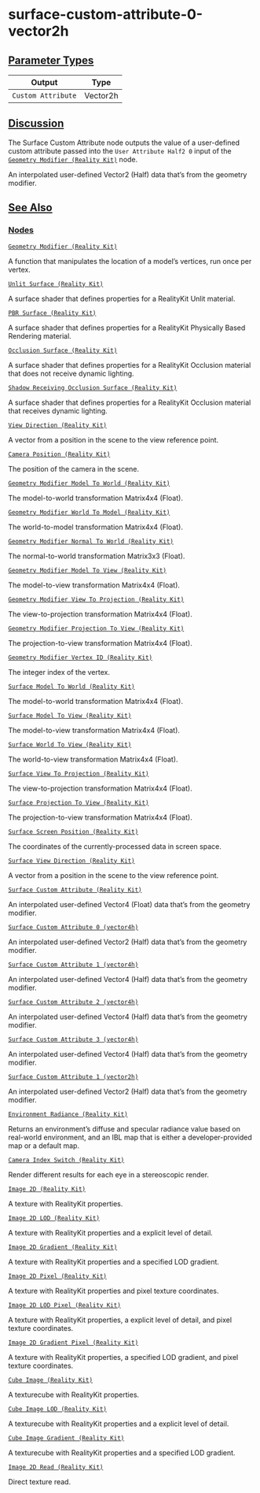 # surface-custom-attribute-0-vector2h


[Parameter Types](/documentation/shadergraph/realitykit/surface-custom-attribute-0-(vector2h)#Parameter-Types)
--------------------------------------------------------------------------------------------------------------

| Output | Type |
| --- | --- |
| `Custom Attribute` | Vector2h |

[Discussion](/documentation/shadergraph/realitykit/surface-custom-attribute-0-(vector2h)#Discussion)
----------------------------------------------------------------------------------------------------

 The Surface Custom Attribute node outputs the value of a user-defined custom attribute passed into the
 `User Attribute Half2 0` 
 input of the
 [`Geometry Modifier (Reality
  Kit)`](/documentation/shadergraph/realitykit/geometry-modifier-(realitykit))
 node.
 

 An interpolated user-defined Vector2 (Half) data that’s from the geometry modifier.

[See Also](/documentation/shadergraph/realitykit/surface-custom-attribute-0-(vector2h)#see-also)
------------------------------------------------------------------------------------------------

### [Nodes](/documentation/shadergraph/realitykit/surface-custom-attribute-0-(vector2h)#nodes)

[`Geometry Modifier (Reality
  Kit)`](/documentation/shadergraph/realitykit/geometry-modifier-(realitykit))

 A function that manipulates the location of a model’s vertices, run once per vertex.
 

[`Unlit Surface (Reality
  Kit)`](/documentation/shadergraph/realitykit/unlit-surface-(realitykit))

 A surface shader that defines properties for a RealityKit Unlit material.
 

[`PBR Surface (Reality
  Kit)`](/documentation/shadergraph/realitykit/pbr-surface-(realitykit))

 A surface shader that defines properties for a RealityKit Physically Based Rendering material.
 

[`Occlusion Surface (Reality
  Kit)`](/documentation/shadergraph/realitykit/occlusion-surface-(realitykit))

 A surface shader that defines properties for a RealityKit Occlusion material that does not receive dynamic lighting.
 

[`Shadow Receiving Occlusion Surface (Reality
  Kit)`](/documentation/shadergraph/realitykit/shadow-receiving-occlusion-surface-(realitykit))

 A surface shader that defines properties for a RealityKit Occlusion material that receives dynamic lighting.
 

[`View Direction (Reality
  Kit)`](/documentation/shadergraph/realitykit/view-direction-(realitykit))

 A vector from a position in the scene to the view reference point.
 

[`Camera Position (Reality
  Kit)`](/documentation/shadergraph/realitykit/camera-position-(realitykit))

 The position of the camera in the scene.
 

[`Geometry Modifier Model To World (Reality
  Kit)`](/documentation/shadergraph/realitykit/geometry-modifier-model-to-world-(realitykit))

 The model-to-world transformation Matrix4x4 (Float).
 

[`Geometry Modifier World To Model (Reality
  Kit)`](/documentation/shadergraph/realitykit/geometry-modifier-world-to-model-(realitykit))

 The world-to-model transformation Matrix4x4 (Float).
 

[`Geometry Modifier Normal To World (Reality
  Kit)`](/documentation/shadergraph/realitykit/geometry-modifier-normal-to-world-(realitykit))

 The normal-to-world transformation Matrix3x3 (Float).
 

[`Geometry Modifier Model To View (Reality
  Kit)`](/documentation/shadergraph/realitykit/geometry-modifier-model-to-view-(realitykit))

 The model-to-view transformation Matrix4x4 (Float).
 

[`Geometry Modifier View To Projection (Reality
  Kit)`](/documentation/shadergraph/realitykit/geometry-modifier-view-to-projection-(realitykit))

 The view-to-projection transformation Matrix4x4 (Float).
 

[`Geometry Modifier Projection To View (Reality
  Kit)`](/documentation/shadergraph/realitykit/geometry-modifier-projection-to-view-(realitykit))

 The projection-to-view transformation Matrix4x4 (Float).
 

[`Geometry Modifier Vertex ID (Reality
  Kit)`](/documentation/shadergraph/realitykit/geometry-modifier-vertex-id-(realitykit))

 The integer index of the vertex.
 

[`Surface Model To World (Reality
  Kit)`](/documentation/shadergraph/realitykit/surface-model-to-world-(realitykit))

 The model-to-world transformation Matrix4x4 (Float).
 

[`Surface Model To View (Reality
  Kit)`](/documentation/shadergraph/realitykit/surface-model-to-view-(realitykit))

 The model-to-view transformation Matrix4x4 (Float).
 

[`Surface World To View (Reality
  Kit)`](/documentation/shadergraph/realitykit/surface-world-to-view-(realitykit))

 The world-to-view transformation Matrix4x4 (Float).
 

[`Surface View To Projection (Reality
  Kit)`](/documentation/shadergraph/realitykit/surface-view-to-projection-(realitykit))

 The view-to-projection transformation Matrix4x4 (Float).
 

[`Surface Projection To View (Reality
  Kit)`](/documentation/shadergraph/realitykit/surface-projection-to-view-(realitykit))

 The projection-to-view transformation Matrix4x4 (Float).
 

[`Surface Screen Position (Reality
  Kit)`](/documentation/shadergraph/realitykit/surface-screen-position-(realitykit))

 The coordinates of the currently-processed data in screen space.
 

[`Surface View Direction (Reality
  Kit)`](/documentation/shadergraph/realitykit/surface-view-direction-(realitykit))

 A vector from a position in the scene to the view reference point.
 

[`Surface Custom Attribute (Reality
  Kit)`](/documentation/shadergraph/realitykit/surface-custom-attribute-(realitykit))

 An interpolated user-defined Vector4 (Float) data that’s from the geometry modifier.
 

[`Surface Custom Attribute 0 (vector4h)`](/documentation/shadergraph/realitykit/surface-custom-attribute-0-(vector4h))

 An interpolated user-defined Vector2 (Half) data that’s from the geometry modifier.
 

[`Surface Custom Attribute 1 (vector4h)`](/documentation/shadergraph/realitykit/surface-custom-attribute-1-(vector4h))

 An interpolated user-defined Vector4 (Half) data that’s from the geometry modifier.
 

[`Surface Custom Attribute 2 (vector4h)`](/documentation/shadergraph/realitykit/surface-custom-attribute-2-(vector4h))

 An interpolated user-defined Vector4 (Half) data that’s from the geometry modifier.
 

[`Surface Custom Attribute 3 (vector4h)`](/documentation/shadergraph/realitykit/surface-custom-attribute-3-(vector4h))

 An interpolated user-defined Vector4 (Half) data that’s from the geometry modifier.
 

[`Surface Custom Attribute 1 (vector2h)`](/documentation/shadergraph/realitykit/surface-custom-attribute-1-(vector2h))

 An interpolated user-defined Vector2 (Half) data that’s from the geometry modifier.
 

[`Environment Radiance (Reality
  Kit)`](/documentation/shadergraph/realitykit/environment-radiance-(realitykit))

 Returns an environment’s diffuse and specular radiance value based on real-world environment, and an IBL map that is either a developer-provided map or a default map.
 

[`Camera Index Switch (Reality
  Kit)`](/documentation/shadergraph/realitykit/camera-index-switch-(realitykit))

 Render different results for each eye in a stereoscopic render.
 

[`Image 2D (Reality
  Kit)`](/documentation/shadergraph/realitykit/image-2d-(realitykit))

 A texture with RealityKit properties.
 

[`Image 2D LOD (Reality
  Kit)`](/documentation/shadergraph/realitykit/image-2d-lod-(realitykit))

 A texture with RealityKit properties and a explicit level of detail.
 

[`Image 2D Gradient (Reality
  Kit)`](/documentation/shadergraph/realitykit/image-2d-gradient-(realitykit))

 A texture with RealityKit properties and a specified LOD gradient.
 

[`Image 2D Pixel (Reality
  Kit)`](/documentation/shadergraph/realitykit/image-2d-pixel-(realitykit))

 A texture with RealityKit properties and pixel texture coordinates.
 

[`Image 2D LOD Pixel (Reality
  Kit)`](/documentation/shadergraph/realitykit/image-2d-lod-pixel-(realitykit))

 A texture with RealityKit properties, a explicit level of detail, and pixel texture coordinates.
 

[`Image 2D Gradient Pixel (Reality
  Kit)`](/documentation/shadergraph/realitykit/image-2d-gradient-pixel-(realitykit))

 A texture with RealityKit properties, a specified LOD gradient, and pixel texture coordinates.
 

[`Cube Image (Reality
  Kit)`](/documentation/shadergraph/realitykit/cube-image-(realitykit))

 A texturecube with RealityKit properties.
 

[`Cube Image LOD (Reality
  Kit)`](/documentation/shadergraph/realitykit/cube-image-lod-(realitykit))

 A texturecube with RealityKit properties and a explicit level of detail.
 

[`Cube Image Gradient (Reality
  Kit)`](/documentation/shadergraph/realitykit/cube-image-gradient-(realitykit))

 A texturecube with RealityKit properties and a specified LOD gradient.
 

[`Image 2D Read (Reality
  Kit)`](/documentation/shadergraph/realitykit/image-2d-read-(realitykit))

 Direct texture read.
 

